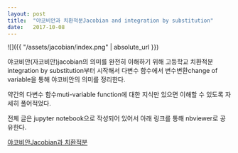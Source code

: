 ```yaml
---
layout: post
title:  "야코비안과 치환적분Jacobian and integration by substitution"
date:   2017-10-08
---
```


![]({{ "/assets/jacobian/index.png" | absolute_url }})

야코비안(자코비안)jacobian의 의미를 완전히 이해하기 위해 고등학교 치환적분integration by substitution부터 시작해서 다변수 함수에서
변수변환change of variable을 통해 야코비안의 의미를 정리한다.
 
약간의 다변수 함수muti-variable function에 대한 지식만 있으면 이해할 수 있도록 자세히 풀어적었다.

전체 글은 jupyter notebook으로 작성되어 있어서 아래 링크를 통해 nbviewer로 공유한다.

[야코비안Jacobian과 치환적분][jacobian]

[jacobian]: http://nbviewer.jupyter.org/github/metamath1/ml-simple-works/blob/master/sampling/double-integral.ipynb

